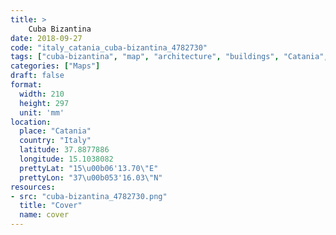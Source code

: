 ```yaml
---
title: > 
    Cuba Bizantina
date: 2018-09-27
code: "italy_catania_cuba-bizantina_4782730"
tags: ["cuba-bizantina", "map", "architecture", "buildings", "Catania", "Italy"]
categories: ["Maps"]
draft: false
format:
  width: 210
  height: 297
  unit: 'mm'
location:
  place: "Catania"
  country: "Italy"
  latitude: 37.8877886
  longitude: 15.1038082
  prettyLat: "15\u00b06'13.70\"E"
  prettyLon: "37\u00b053'16.03\"N"
resources:
- src: "cuba-bizantina_4782730.png"
  title: "Cover"
  name: cover
---
```

